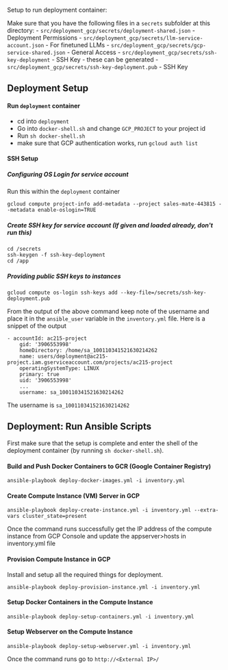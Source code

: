 Setup to run deployment container:

Make sure that you have the following files in a `secrets` subfolder at this directory:
    - `src/deployment_gcp/secrets/deployment-shared.json` - Deployment Permissions
    - `src/deployment_gcp/secrets/llm-service-account.json` - For finetuned LLMs
    - `src/deployment_gcp/secrets/gcp-service-shared.json` - General Access
    - `src/deployment_gcp/secrets/ssh-key-deployment` - SSH Key - these can be generated
    - `src/deployment_gcp/secrets/ssh-key-deployment.pub` - SSH Key


## Deployment Setup

#### Run `deployment` container
- cd into `deployment`
- Go into `docker-shell.sh` and change `GCP_PROJECT` to your project id
- Run `sh docker-shell.sh` 
- make sure that GCP authentication works, run `gcloud auth list`



#### SSH Setup
##### Configuring OS Login for service account
Run this within the `deployment` container
```
gcloud compute project-info add-metadata --project sales-mate-443815 --metadata enable-oslogin=TRUE
```

##### Create SSH key for service account (If given and loaded already, don't run this)
```
cd /secrets
ssh-keygen -f ssh-key-deployment
cd /app
```


##### Providing public SSH keys to instances
```
gcloud compute os-login ssh-keys add --key-file=/secrets/ssh-key-deployment.pub
```
From the output of the above command keep note of the username and place it in the `ansible_user` variable in the `inventory.yml` file. Here is a snippet of the output 
```
- accountId: ac215-project
    gid: '3906553998'
    homeDirectory: /home/sa_100110341521630214262
    name: users/deployment@ac215-project.iam.gserviceaccount.com/projects/ac215-project
    operatingSystemType: LINUX
    primary: true
    uid: '3906553998'
	...
    username: sa_100110341521630214262
```
The username is `sa_100110341521630214262`


## Deployment: Run Ansible Scripts

First make sure that the setup is complete and enter the shell of the deployment container (by running `sh docker-shell.sh`).

#### Build and Push Docker Containers to GCR (Google Container Registry)
```
ansible-playbook deploy-docker-images.yml -i inventory.yml
```

#### Create Compute Instance (VM) Server in GCP
```
ansible-playbook deploy-create-instance.yml -i inventory.yml --extra-vars cluster_state=present
```
Once the command runs successfully get the IP address of the compute instance from GCP Console and update the appserver>hosts in inventory.yml file

#### Provision Compute Instance in GCP
Install and setup all the required things for deployment.
```
ansible-playbook deploy-provision-instance.yml -i inventory.yml
```

#### Setup Docker Containers in the  Compute Instance
```
ansible-playbook deploy-setup-containers.yml -i inventory.yml
```

#### Setup Webserver on the Compute Instance
```
ansible-playbook deploy-setup-webserver.yml -i inventory.yml
```
Once the command runs go to `http://<External IP>/` 



